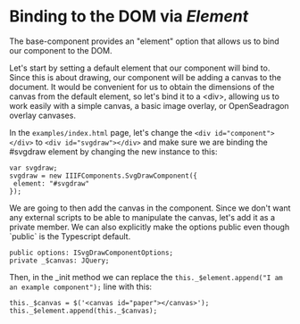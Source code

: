 # Binding to the DOM via _Element_

The base-component provides an "element" option that allows us to bind our component to the DOM.

Let's start by setting a default element that our component will bind to.  Since this is about drawing, our component will be adding a canvas to the document.  It would be convenient for us to obtain the dimensions of the canvas from the default element, so let's bind it to a &lt;div&gt;, allowing us to work easily with a simple canvas, a basic image overlay, or OpenSeadragon overlay canvases.

In the `examples/index.html` page, let's change the `<div id="component"></div>` to `<div id="svgdraw"></div>` and make sure we are binding the \#svgdraw element by changing the new instance to this:

```
var svgdraw;
svgdraw = new IIIFComponents.SvgDrawComponent({
 element: "#svgdraw"
});
```

We are going to then add the canvas in the component.  Since we don't want any external scripts to be able to manipulate the canvas, let's add it as a private member.  We can also explicitly make the options public even though \`public\` is the Typescript default.

```
public options: ISvgDrawComponentOptions;
private _$canvas: JQuery;
```

Then, in the \_init method we can replace the `this._$element.append("I am an example component");` line with this:

```
this._$canvas = $('<canvas id="paper"></canvas>'); 
this._$element.append(this._$canvas);
```

